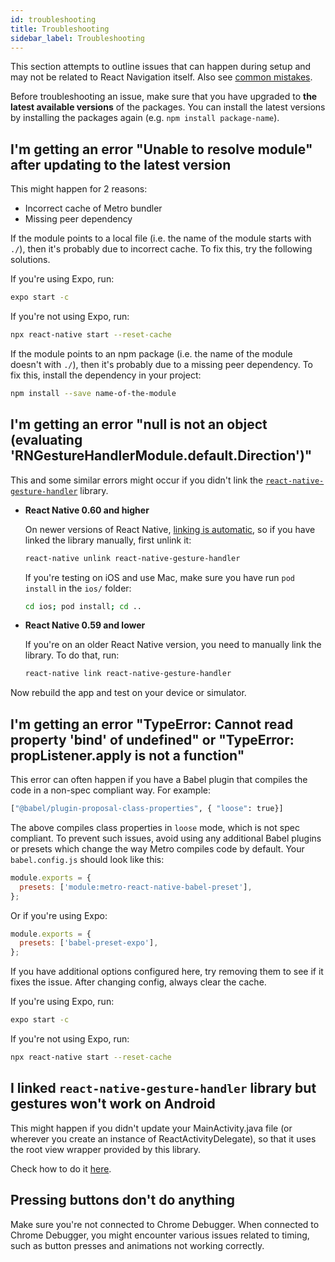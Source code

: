 ```yaml
---
id: troubleshooting
title: Troubleshooting
sidebar_label: Troubleshooting
---
```


This section attempts to outline issues that can happen during setup and may not be related to React Navigation itself. Also see [common mistakes](common-mistakes.md).

Before troubleshooting an issue, make sure that you have upgraded to **the latest available versions** of the packages. You can install the latest versions by installing the packages again (e.g. `npm install package-name`).

## I'm getting an error "Unable to resolve module" after updating to the latest version

This might happen for 2 reasons:

- Incorrect cache of Metro bundler
- Missing peer dependency

If the module points to a local file (i.e. the name of the module starts with `./`), then it's probably due to incorrect cache. To fix this, try the following solutions.

If you're using Expo, run:

```sh
expo start -c
```

If you're not using Expo, run:

```sh
npx react-native start --reset-cache
```

If the module points to an npm package (i.e. the name of the module doesn't with `./`), then it's probably due to a missing peer dependency. To fix this, install the dependency in your project:

```bash npm2yarn
npm install --save name-of-the-module
```

## I'm getting an error "null is not an object (evaluating 'RNGestureHandlerModule.default.Direction')"

This and some similar errors might occur if you didn't link the [`react-native-gesture-handler`](https://github.com/software-mansion/react-native-gesture-handler) library.

- **React Native 0.60 and higher**

  On newer versions of React Native, [linking is automatic](https://github.com/react-native-community/cli/blob/master/docs/autolinking.md), so if you have linked the library manually, first unlink it:

  ```sh
  react-native unlink react-native-gesture-handler
  ```

  If you're testing on iOS and use Mac, make sure you have run `pod install` in the `ios/` folder:

  ```sh
  cd ios; pod install; cd ..
  ```

- **React Native 0.59 and lower**

  If you're on an older React Native version, you need to manually link the library. To do that, run:

  ```sh
  react-native link react-native-gesture-handler
  ```

Now rebuild the app and test on your device or simulator.

## I'm getting an error "TypeError: Cannot read property 'bind' of undefined" or "TypeError: propListener.apply is not a function"

This error can often happen if you have a Babel plugin that compiles the code in a non-spec compliant way. For example:

```sh
["@babel/plugin-proposal-class-properties", { "loose": true}]
```

The above compiles class properties in `loose` mode, which is not spec compliant. To prevent such issues, avoid using any additional Babel plugins or presets which change the way Metro compiles code by default. Your `babel.config.js` should look like this:

```js
module.exports = {
  presets: ['module:metro-react-native-babel-preset'],
};
```

Or if you're using Expo:

```js
module.exports = {
  presets: ['babel-preset-expo'],
};
```

If you have additional options configured here, try removing them to see if it fixes the issue. After changing config, always clear the cache.

If you're using Expo, run:

```sh
expo start -c
```

If you're not using Expo, run:

```sh
npx react-native start --reset-cache
```

## I linked `react-native-gesture-handler` library but gestures won't work on Android

This might happen if you didn't update your MainActivity.java file (or wherever you create an instance of ReactActivityDelegate), so that it uses the root view wrapper provided by this library.

Check how to do it [here](https://software-mansion.github.io/react-native-gesture-handler/docs/getting-started.html).

## Pressing buttons don't do anything

Make sure you're not connected to Chrome Debugger. When connected to Chrome Debugger, you might encounter various issues related to timing, such as button presses and animations not working correctly.
